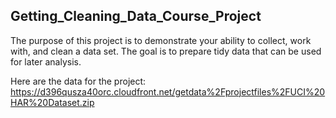 ## Getting_Cleaning_Data_Course_Project
The purpose of this project is to demonstrate your ability to collect, work with, and clean a data set. 
The goal is to prepare tidy data that can be used for later analysis.

Here are the data for the project:
https://d396qusza40orc.cloudfront.net/getdata%2Fprojectfiles%2FUCI%20HAR%20Dataset.zip
